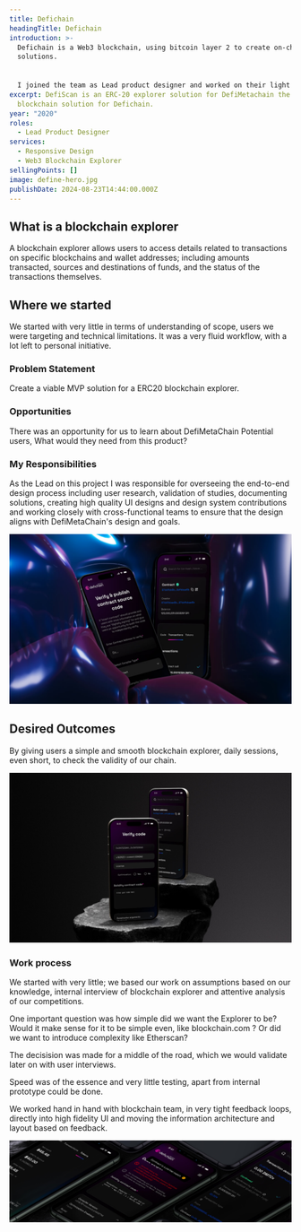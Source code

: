 ```yaml
---
title: Defichain
headingTitle: Defichain
introduction: >-
  Defichain is a Web3 blockchain, using bitcoin layer 2 to create on-chain
  solutions.


  I joined the team as Lead product designer and worked on their light wallet, consortium, branding and showcased here, their ERC-20 blockchain explorer for DefiMetaChain, their cross chain solution.
excerpt: DefiScan is an ERC-20 explorer solution for DefiMetachain the ethereum
  blockchain solution for Defichain.
year: "2020"
roles:
  - Lead Product Designer
services:
  - Responsive Design
  - Web3 Blockchain Explorer
sellingPoints: []
image: define-hero.jpg
publishDate: 2024-08-23T14:44:00.000Z
---
```

## What is a blockchain explorer

A blockchain explorer allows users to access details related to transactions on specific blockchains and wallet addresses; including amounts transacted, sources and destinations of funds, and the status of the transactions themselves.

## Where we started

We started with very little in terms of understanding of scope, users we were targeting and technical limitations. It was a very fluid workflow, with a lot left to personal initiative.

### Problem Statement

Create a viable MVP solution for a ERC20 blockchain explorer.

### Opportunities

There was an opportunity for us to learn about DefiMetaChain Potential users, What would they need from this product?

### My Responsibilities

As the Lead on this project I was responsible for overseeing the end-to-end design process including user research, validation of studies, documenting solutions, creating high quality UI designs and design system contributions and working closely with cross-functional teams to ensure that the design aligns with DefiMetaChain's design and goals.

![Mockup Defichain](define-1.jpg)

## Desired Outcomes

By giving users a simple and smooth blockchain explorer, daily sessions, even short, to check the validity of our chain.

![Mockup Defichain](define-2.jpg)

### Work process

We started with very little; we based our work on assumptions based on our knowledge, internal interview of blockchain explorer and attentive analysis of our competitions.

One important question was how simple did we want the Explorer to be? Would it make sense for it to be simple even, like blockchain.com ? Or did we want to introduce complexity like Etherscan?

The decisision was made for a middle of the road, which we would validate later on with user interviews.

Speed was of the essence and very little testing, apart from internal prototype could be done.

We worked hand in hand with blockchain team, in very tight feedback loops, directly into high fidelity UI and moving the information architecture and layout based on feedback.

![Mockup Defichain](define-3.jpg)
